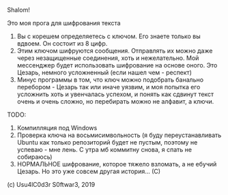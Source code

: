 Shalom!

Это моя прога для шифрования текста

1. Вы с корешем определяетесь с ключом. Его знаете только вы вдвоем. Он состоит из 8 цифр.
2. Этим ключом шифруются сообщения. Отправлять их можно даже через незащищенные соединения, хоть и нежелательно. Мой мессенджер будет использовать шифрование на основе оного. Это Цезарь, немного усложненный (если нашел чем - респект)
3. Минус программы в том, что ключ можно подобрать банально перебором - Цезарь так или иначе уязвим, и моя попытка его усложнить хоть и увенчалась успехом, и понять как сдвинут текст очень и очень сложно, но перебирать можно не алфавит, а ключи.

TODO:

1. Компилляция под Windows
2. Проверка ключа на восьмисимвольность (я буду переустанавливать Ubuntu как только репозиторий будет не пустым, поэтому не успеваю - мне лень. С утра мб коммитну снова, я спать не собираюсь)
3. НОРМАЛЬНОЕ шифрование, которое тяжело взломать, а не ебучий Цезарь. Но это уже совсем другая история... (С)

(c) Usu4lC0d3r S0ftwar3, 2019
